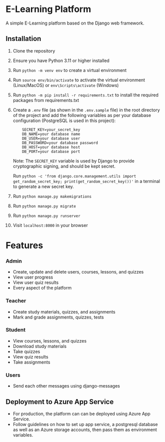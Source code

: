 # E-Learning Platform
A simple E-Learning platform based on the Django web framework.

## Installation
1. Clone the repository
2. Ensure you have Python 3.11 or higher installed
3. Run `python -m venv env` to create a virtual environment
4. Run `source env/bin/activate` to activate the virtual environment (Linux/MacOS) or `env\Scripts\activate` (Windows)
5. Run `python -m pip install -r requirements.txt` to install the required packages from requirements.txt
6. Create a `.env` file (as shown in the `.env.sample` file) in the root directory of the project and add the following variables as per 
your database configuration (PostgreSQL is used in this project):

    ```
        SECRET_KEY=your_secret_key
        DB_NAME=your database name
        DB_USER=your database user
        DB_PASSWORD=your database password
        DB_HOST=your database host
        DB_PORT=your database port
    ```
   Note: The `SECRET_KEY` variable is used by Django to provide cryptographic signing, and should be kept secret. 
   
   Run `python -c 'from django.core.management.utils import get_random_secret_key; print(get_random_secret_key())'`
   in a terminal to generate a new secret key.


7. Run `python manage.py makemigrations`
8. Run `python manage.py migrate`
9. Run `python manage.py runserver`
10. Visit `localhost:8000` in your browser

# Features
### Admin
- Create, update and delete users, courses, lessons, and quizzes
- View user progress
- View user quiz results
- Every aspect of the platform

### Teacher
- Create study materials, quizzes, and assignments
- Mark and grade assignments, quizzes, tests

### Student
- View courses, lessons, and quizzes
- Download study materials
- Take quizzes
- View quiz results
- Take assignments

### Users
- Send each other messages using django-messages

## Deployment to Azure App Service
- For production, the platform can can be deployed using Azure App Service.
- Follow guidelines on how to set up app service, a postgresql database as well as an Azure storage accounts, then pass them as environment variables.




